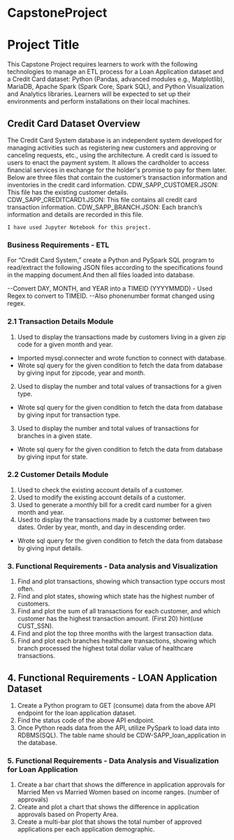 # CapstoneProject
   # Project Title

This Capstone Project requires learners to work with the following technologies to manage an ETL process for a Loan Application dataset and a Credit Card dataset: Python (Pandas, advanced modules e.g., Matplotlib), MariaDB, Apache Spark (Spark Core, Spark SQL), and Python Visualization and Analytics libraries. Learners will be expected to set up their environments and perform installations on their local machines. 

## Credit Card Dataset Overview
The Credit Card System database is an independent system developed for managing activities such as registering new customers and approving or canceling requests, etc., using the architecture.
A credit card is issued to users to enact the payment system. It allows the cardholder to access financial services in exchange for the holder's promise to pay for them later. Below are three files that contain the customer’s transaction information and inventories in the credit card information.
CDW_SAPP_CUSTOMER.JSON: This file has the existing customer details.
CDW_SAPP_CREDITCARD1.JSON: This file contains all credit card transaction information.
CDW_SAPP_BRANCH.JSON: Each branch’s information and details are recorded in this file. 
```
I have used Jupyter Notebook for this project.
```

### Business Requirements - ETL
For “Credit Card System,” create a Python and PySpark SQL program to read/extract the following JSON files according to the specifications found in the mapping document.And then all files loaded into database.

--Convert DAY, MONTH, and YEAR into a TIMEID (YYYYMMDD) - Used Regex to convert to TIMEID.
--Also phonenumber format changed using regex.

### 2.1 Transaction Details Module

1) Used to display the transactions made by customers living in a given zip code for a given month and year. 
 - Imported mysql.connecter and wrote function to connect with database. 
 - Wrote sql query for the given condition to fetch the data from database by giving input for zipcode, year and month.
 2) Used to display the number and total values of transactions for a given type.
 - Wrote sql query for the given condition to fetch the data from database by giving input for transaction type.
3) Used to display the number and total values of transactions for branches in a given state.
 - Wrote sql query for the given condition to fetch the data from database by giving input for state.

### 2.2 Customer Details Module

1) Used to check the existing account details of a customer.
2) Used to modify the existing account details of a customer.
3) Used to generate a monthly bill for a credit card number for a given month and year.
4) Used to display the transactions made by a customer between two dates. Order by year, month, and day in descending order.
-  Wrote sql query for the given condition to fetch the data from database by giving input details.

### 3. Functional Requirements - Data analysis and Visualization

1) Find and plot transactions, showing which transaction type occurs most often.
2) Find and plot states, showing which state has the highest number of customers.
3) Find and plot the sum of all transactions for each customer, and which customer has the highest transaction amount. (First 20)
   hint(use CUST_SSN).
4) Find and plot the top three months with the largest transaction data.
5) Find and plot each branches healthcare transactions, showing which branch  processed the highest total dollar value of healthcare transactions.

## 4. Functional Requirements - LOAN Application Dataset
1) Create a Python program to GET (consume) data from the above API endpoint for the loan application dataset.
2) Find the status code of the above API endpoint.
3) Once Python reads data from the API, utilize PySpark to load data into RDBMS(SQL). The table name should be CDW-SAPP_loan_application in the database.

### 5. Functional Requirements - Data Analysis and Visualization for Loan Application
1) Create a bar chart that shows the difference in application approvals for Married Men vs Married Women based on income ranges. (number of approvals)
2) Create and plot a chart that shows the difference in application approvals based on Property Area.
3) Create a multi-bar plot that shows the total number of approved applications per each application demographic. 

